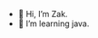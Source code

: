 * 👋 Hi, I’m Zak.
* 🌱 I’m learning java.
<!---
Zak-Rey/Zak-Rey is a ✨ special ✨ repository because its `README.md` (this file) appears on your GitHub profile.
You can click the Preview link to take a look at your changes.
--->
